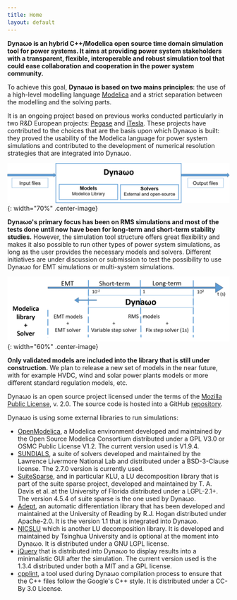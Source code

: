 ```yaml
---
title: Home
layout: default
---
```

<!--
    Except where otherwise noted, content in this website is Copyright (c)
    2015-2019, RTE (http://www.rte-france.com) and licensed under a
    CC-BY-SA-4.0 (https://creativecommons.org/licenses/by-sa/4.0/)
    license. All rights reserved.
-->
**Dyna&omega;o is an hybrid C++/Modelica open source time domain simulation tool for power systems. It aims at providing power system stakeholders with a transparent, flexible, interoperable and robust simulation tool that could ease collaboration and cooperation in the power system community.**

To achieve this goal, **Dyna&omega;o is based on two mains principles**: the use of a high-level modelling language [Modelica](https://modelica.org/) and a strict separation between the modelling and the solving parts.

It is an ongoing project based on previous works conducted particularly in two R&D European projects: [Pegase](http://www.fp7-pegase.com/) and [iTesla](http://www.itesla-project.eu/). These projects have contributed to the choices that are the basis upon which Dyna&omega;o is built: they proved the usability of the Modelica language for power system simulations and contributed to the development of numerical resolution strategies that are integrated into Dyna&omega;o.

![image](assets/images/DynawoModelSolverLight.png){: width="70%" .center-image}

**Dyna&omega;o's primary focus has been on RMS simulations and most of the tests done until now have been for long-term and short-term stability studies.** However, the simulation tool structure offers great flexibility and makes it also possible to run other types of power system simulations, as long as the user provides the necessary models and solvers. Different initiatives are under discussion or submission to test the possibility to use  Dyna&omega;o for EMT simulations or multi-system simulations.

![image](assets/images/DynawoScope.png){: width="60%" .center-image}

**Only validated models are included into the library that is still under construction.** We plan to release a new set of models in the near future, with for example HVDC, wind and solar power plants models or more different standard regulation models, etc.

Dyna&omega;o is an open source project licensed under the terms of the [Mozilla Public License](http://mozilla.org/MPL/2.0), v. 2.0.
The source code is hosted into a GitHub [repository](https://github.com/dynawo/dynawo).

Dyna&omega;o is using some external libraries to run simulations:
* [OpenModelica](https://www.openmodelica.org/), a Modelica environment developed and maintained by the Open Source Modelica Consortium distributed under a GPL V3.0 or OSMC Public License V1.2. The current version used is V1.9.4.
* [SUNDIALS](https://computation.llnl.gov/projects/sundials), a suite of solvers developed and maintained by the Lawrence Livermore National Lab and distributed under a BSD-3-Clause license. The 2.7.0 version is currently used.
* [SuiteSparse](http://faculty.cse.tamu.edu/davis/suitesparse.html), and in particular KLU, a LU decomposition library that is part of the suite sparse project, developed and maintained by T. A. Davis et al. at the University of Florida distributed under a LGPL-2.1+. The version 4.5.4 of suite sparse is the one used by Dyna&omega;o.
* [Adept](http://www.met.reading.ac.uk/clouds/adept/), an automatic differentiation library that has been developed and maintained at the University of Reading by R.J. Hogan distributed under Apache-2.0. It is the version 1.1 that is integrated into Dyna&omega;o.
* [NICSLU](http://nicslu.weebly.com/) which is another LU decomposition library. It is developed and maintained by Tsinghua University and is optional at the moment into Dyna&omega;o. It is distributed under a GNU LGPL license.
* [jQuery](https://jquery.com/) that is distributed into Dyna&omega;o to display results into a minimalistic GUI after the simulation. The current version used is the 1.3.4 distributed under both a MIT and a GPL license.
* [cpplint](https://github.com/google/styleguide/tree/gh-pages/cpplint), a tool used during Dyna&omega;o compilation process to ensure that the C++ files follow the Google's C++ style. It is distributed under a CC-By 3.0 License.
